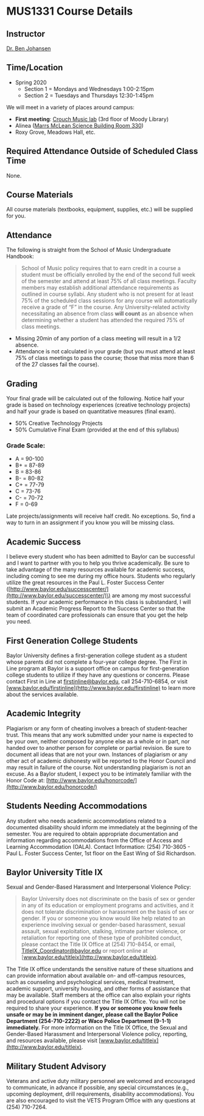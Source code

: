 # MUS1331 Course Details

## Instructor

[Dr. Ben Johansen](https://www.baylor.edu/music/johansen)

## Time/Location

* Spring 2020
  * Section 1 = Mondays and Wednesdays 1:00-2:15pm
  * Section 2 = Tuesdays and Thursdays 12:30-1:45pm

We will meet in a variety of places around campus:

* **First meeting**: [Crouch Music lab](http://www.baylor.edu/Library/FineArts/index.php?id=47550) \(3rd floor of Moody Library\)
* Alinea \([Marrs McLean Science Building Room 330](https://www.google.com/maps/place/Marrs+McLean+Science+Bldg,+Baylor+University,+Waco,+TX+76706/@31.548535,-97.1192904,17z/data=!3m1!4b1!4m2!3m1!1s0x864f824135e40acf:0x17e3f661d034adf2)\)
* Roxy Grove, Meadows Hall, etc.

## Required Attendance Outside of Scheduled Class Time

None.

## Course Materials

All course materials \(textbooks, equipment, supplies, etc.\) will be supplied for you.

## Attendance

The following is straight from the School of Music Undergraduate Handbook:

> School of Music policy requires that to earn credit in a course a student must be officially enrolled by the end of the second full week of the semester and attend at least 75% of all class meetings. Faculty members may establish additional attendance requirements as outlined in course syllabi. Any student who is not present for at least 75% of the scheduled class sessions for any course will automatically receive a grade of “F” in the course. Any University-related activity necessitating an absence from class **will count** as an absence when determining whether a student has attended the required 75% of class meetings.

* Missing 20min of any portion of a class meeting will result in a 1/2 absence.
* Attendance is not calculated in your grade \(but you must attend at least 75% of class meetings to pass the course; those that miss more than 6 of the 27 classes fail the course\).

## Grading

Your final grade will be calculated out of the following. Notice half your grade is based on technology experiences \(creative technology projects\) and half your grade is based on quantitative measures \(final exam\).

* 50% Creative Technology Projects
* 50% Cumulative Final Exam \(provided at the end of this syllabus\)

### Grade Scale:

* A  = 90-100
* B+ = 87-89
* B  = 83-86 
* B- = 80-82
* C+ = 77-79
* C  = 73-76
* C- = 70-72
* F  =  0-69

Late projects/assignments will receive half credit. No exceptions. So, find a way to turn in an assignment if you know you will be missing class.

## Academic Success

I believe every student who has been admitted to Baylor can be successful and I want to partner with you to help you thrive academically. Be sure to take advantage of the many resources available for academic success, including coming to see me during my office hours. Students who regularly utilize the great resources in the Paul L. Foster Success Center \([http://www.baylor.edu/successcenter/](http://www.baylor.edu/successcenter/)\) are among my most successful students. If your academic performance in this class is substandard, I will submit an Academic Progress Report to the Success Center so that the team of coordinated care professionals can ensure that you get the help you need. 

## First Generation College Students

Baylor University defines a first-generation college student as a student whose parents did not complete a four-year college degree. The First in Line program at Baylor is a support office on campus for first-generation college students to utilize if they have any questions or concerns. Please contact First in Line at firstinline@baylor.edu, call 254-710-6854, or visit [www.baylor.edu/firstinline](http://www.baylor.edu/firstinline) to learn more about the services available. 

## Academic Integrity

Plagiarism or any form of cheating involves a breach of student-teacher trust. This means that any work submitted under your name is expected to be your own, neither composed by anyone else as a whole or in part, nor handed over to another person for complete or partial revision.  Be sure to document all ideas that are not your own. Instances of plagiarism or any other act of academic dishonesty will be reported to the Honor Council and may result in failure of the course. Not understanding plagiarism is not an excuse. As a Baylor student, I expect you to be intimately familiar with the Honor Code at: [http://www.baylor.edu/honorcode/](http://www.baylor.edu/honorcode/)

## Students Needing Accommodations

Any student who needs academic accommodations related to a documented disability should inform me immediately at the beginning of the semester. You are required to obtain appropriate documentation and information regarding accommodations from the Office of Access and Learning Accommodation \(OALA\). Contact Information:  \(254\) 710-3605 - Paul L. Foster Success Center, 1st floor on the East Wing of Sid Richardson.

## Baylor University Title IX

Sexual and Gender-Based Harassment and Interpersonal Violence Policy:

> Baylor University does not discriminate on the basis of sex or gender in any of its education or employment programs and activities, and it does not tolerate discrimination or harassment on the basis of sex or gender. If you or someone you know would like help related to an experience involving sexual or gender-based harassment, sexual assault, sexual exploitation, stalking, intimate partner violence, or retaliation for reporting one of these type of prohibited conduct, please contact the Title IX Office at \(254\) 710-8454, or email, [TitleIX\_Coordinator@baylor.edu](mailto:TitleIX_Coordinator@baylor.edu) or report online at [www.baylor.edu/titleix](http://www.baylor.edu/titleix).

The Title IX office understands the sensitive nature of these situations and can provide information about available on- and off-campus resources, such as counseling and psychological services, medical treatment, academic support, university housing, and other forms of assistance that may be available. Staff members at the office can also explain your rights and procedural options if you contact the Title IX Office. You will not be required to share your experience. **If** **you or** **someone you know feels unsafe or** **may be in** **imminent danger, please call the Baylor Police** **Department \(254-710-2222\) or Waco** **Police Department \(9-1-1\) immediately.** For more information on the Title IX Office, the Sexual and Gender-Based Harassment and Interpersonal Violence policy, reporting, and resources available, please visit [www.baylor.edu/titleix](http://www.baylor.edu/titleix).

## Military Student Advisory

Veterans and active duty military personnel are welcomed and encouraged to communicate, in advance if possible, any special circumstances \(e.g., upcoming deployment, drill requirements, disability accommodations\). You are also encouraged to visit the VETS Program Office with any questions at \(254\) 710-7264.

